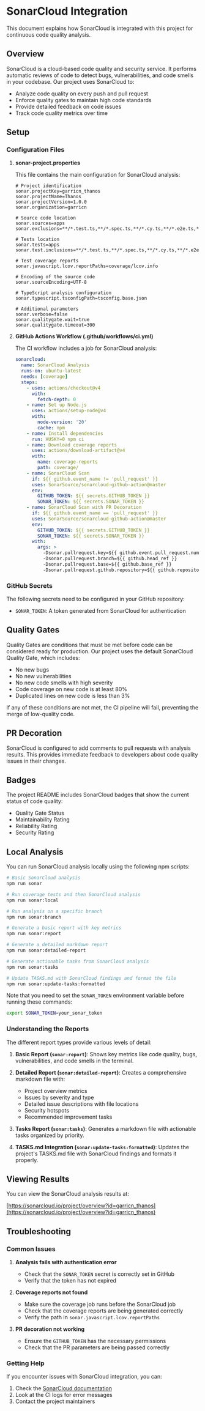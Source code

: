 # SonarCloud Integration

This document explains how SonarCloud is integrated with this project for continuous code quality analysis.

## Overview

SonarCloud is a cloud-based code quality and security service. It performs automatic reviews of code to detect bugs, vulnerabilities, and code smells in your codebase. Our project uses SonarCloud to:

- Analyze code quality on every push and pull request
- Enforce quality gates to maintain high code standards
- Provide detailed feedback on code issues
- Track code quality metrics over time

## Setup

### Configuration Files

1. **sonar-project.properties**

   This file contains the main configuration for SonarCloud analysis:

   ```properties
   # Project identification
   sonar.projectKey=garricn_thanos
   sonar.projectName=Thanos
   sonar.projectVersion=1.0.0
   sonar.organization=garricn

   # Source code location
   sonar.sources=apps
   sonar.exclusions=**/*.test.ts,**/*.spec.ts,**/*.cy.ts,**/*.e2e.ts,**/node_modules/**,**/dist/**,**/coverage/**

   # Tests location
   sonar.tests=apps
   sonar.test.inclusions=**/*.test.ts,**/*.spec.ts,**/*.cy.ts,**/*.e2e.ts

   # Test coverage reports
   sonar.javascript.lcov.reportPaths=coverage/lcov.info

   # Encoding of the source code
   sonar.sourceEncoding=UTF-8

   # TypeScript analysis configuration
   sonar.typescript.tsconfigPath=tsconfig.base.json

   # Additional parameters
   sonar.verbose=false
   sonar.qualitygate.wait=true
   sonar.qualitygate.timeout=300
   ```

2. **GitHub Actions Workflow (.github/workflows/ci.yml)**

   The CI workflow includes a job for SonarCloud analysis:

   ```yaml
   sonarcloud:
     name: SonarCloud Analysis
     runs-on: ubuntu-latest
     needs: [coverage]
     steps:
       - uses: actions/checkout@v4
         with:
           fetch-depth: 0
       - name: Set up Node.js
         uses: actions/setup-node@v4
         with:
           node-version: '20'
           cache: npm
       - name: Install dependencies
         run: HUSKY=0 npm ci
       - name: Download coverage reports
         uses: actions/download-artifact@v4
         with:
           name: coverage-reports
           path: coverage/
       - name: SonarCloud Scan
         if: ${{ github.event_name != 'pull_request' }}
         uses: SonarSource/sonarcloud-github-action@master
         env:
           GITHUB_TOKEN: ${{ secrets.GITHUB_TOKEN }}
           SONAR_TOKEN: ${{ secrets.SONAR_TOKEN }}
       - name: SonarCloud Scan with PR Decoration
         if: ${{ github.event_name == 'pull_request' }}
         uses: SonarSource/sonarcloud-github-action@master
         env:
           GITHUB_TOKEN: ${{ secrets.GITHUB_TOKEN }}
           SONAR_TOKEN: ${{ secrets.SONAR_TOKEN }}
         with:
           args: >
             -Dsonar.pullrequest.key=${{ github.event.pull_request.number }}
             -Dsonar.pullrequest.branch=${{ github.head_ref }}
             -Dsonar.pullrequest.base=${{ github.base_ref }}
             -Dsonar.pullrequest.github.repository=${{ github.repository }}
   ```

### GitHub Secrets

The following secrets need to be configured in your GitHub repository:

- `SONAR_TOKEN`: A token generated from SonarCloud for authentication

## Quality Gates

Quality Gates are conditions that must be met before code can be considered ready for production. Our project uses the default SonarCloud Quality Gate, which includes:

- No new bugs
- No new vulnerabilities
- No new code smells with high severity
- Code coverage on new code is at least 80%
- Duplicated lines on new code is less than 3%

If any of these conditions are not met, the CI pipeline will fail, preventing the merge of low-quality code.

## PR Decoration

SonarCloud is configured to add comments to pull requests with analysis results. This provides immediate feedback to developers about code quality issues in their changes.

## Badges

The project README includes SonarCloud badges that show the current status of code quality:

- Quality Gate Status
- Maintainability Rating
- Reliability Rating
- Security Rating

## Local Analysis

You can run SonarCloud analysis locally using the following npm scripts:

```bash
# Basic SonarCloud analysis
npm run sonar

# Run coverage tests and then SonarCloud analysis
npm run sonar:local

# Run analysis on a specific branch
npm run sonar:branch

# Generate a basic report with key metrics
npm run sonar:report

# Generate a detailed markdown report
npm run sonar:detailed-report

# Generate actionable tasks from SonarCloud analysis
npm run sonar:tasks

# Update TASKS.md with SonarCloud findings and format the file
npm run sonar:update-tasks:formatted
```

Note that you need to set the `SONAR_TOKEN` environment variable before running these commands:

```bash
export SONAR_TOKEN=your_sonar_token
```

### Understanding the Reports

The different report types provide various levels of detail:

1. **Basic Report (`sonar:report`)**: Shows key metrics like code quality, bugs, vulnerabilities, and code smells in the terminal.

2. **Detailed Report (`sonar:detailed-report`)**: Creates a comprehensive markdown file with:

   - Project overview metrics
   - Issues by severity and type
   - Detailed issue descriptions with file locations
   - Security hotspots
   - Recommended improvement tasks

3. **Tasks Report (`sonar:tasks`)**: Generates a markdown file with actionable tasks organized by priority.

4. **TASKS.md Integration (`sonar:update-tasks:formatted`)**: Updates the project's TASKS.md file with SonarCloud findings and formats it properly.

## Viewing Results

You can view the SonarCloud analysis results at:

[https://sonarcloud.io/project/overview?id=garricn_thanos](https://sonarcloud.io/project/overview?id=garricn_thanos)

## Troubleshooting

### Common Issues

1. **Analysis fails with authentication error**

   - Check that the `SONAR_TOKEN` secret is correctly set in GitHub
   - Verify that the token has not expired

2. **Coverage reports not found**

   - Make sure the coverage job runs before the SonarCloud job
   - Check that the coverage reports are being generated correctly
   - Verify the path in `sonar.javascript.lcov.reportPaths`

3. **PR decoration not working**
   - Ensure the `GITHUB_TOKEN` has the necessary permissions
   - Check that the PR parameters are being passed correctly

### Getting Help

If you encounter issues with SonarCloud integration, you can:

1. Check the [SonarCloud documentation](https://docs.sonarcloud.io/)
2. Look at the CI logs for error messages
3. Contact the project maintainers
